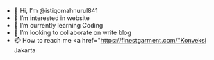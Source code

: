 - 👋 Hi, I’m @istiqomahnurul841
- 👀 I’m interested in website
- 🌱 I’m currently learning Coding
- 💞️ I’m looking to collaborate on write blog
- 📫 How to reach me <a href="https://finestgarment.com/"Konveksi Jakarta</a>

<!---
istiqomahnurul841/istiqomahnurul841 is a ✨ special ✨ repository because its `README.md` (this file) appears on your GitHub profile.
You can click the Preview link to take a look at your changes.
--->
